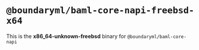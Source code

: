 # `@boundaryml/baml-core-napi-freebsd-x64`

This is the **x86_64-unknown-freebsd** binary for `@boundaryml/baml-core-napi`
